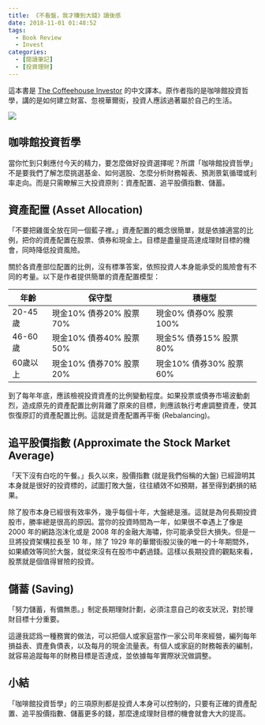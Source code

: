```yaml
---
title: 《不看盤，我才賺到大錢》讀後感
date: 2018-11-01 01:48:52
tags:
  - Book Review
  - Invest
categories:
  - [閱讀筆記]
  - [投資理財]
---
```


這本書是 [The Coffeehouse Investor](https://www.amazon.com/Coffeehouse-Investor-Wealth-Ignore-Street/dp/159184584X) 的中文譯本。原作者指的是咖啡館投資哲學，講的是如何建立財富、忽視華爾街，投資人應該過著屬於自己的生活。

<!-- more -->

![](/2018/11/01/book-review-the-new-coffeehouse-investor/cover.jpg)

## 咖啡館投資哲學

當你忙到只剩應付今天的精力，要怎麼做好投資選擇呢？所謂「咖啡館投資哲學」不是要我們了解怎麼挑選基金、如何選股、怎麼分析財務報表、預測景氣循環或利率走向。而是只需瞭解三大投資原則：資產配置、追平股價指數、儲蓄。

## 資產配置 (Asset Allocation)

「不要把雞蛋全放在同一個藍子裡。」資產配置的概念很簡單，就是依據適當的比例，把你的資產配置在股票、債券和現金上。目標是盡量提高達成理財目標的機會，同時降低投資風險。

關於各資產部位配置的比例，沒有標準答案，依照投資人本身能承受的風險會有不同的考量。以下是作者提供簡單的資產配置模型：

年齡|保守型|積極型
-|-|-
20-45歲|現金10% 債券20% 股票70%|現金0% 債券0% 股票100%
46-60歲|現金10% 債券40% 股票50%|現金5% 債券15% 股票80%
60歲以上|現金10% 債券70% 股票20%|現金10% 債券30% 股票60%

到了每年年底，應該檢視投資資產的比例變動程度。如果投票或債券市場波動劇烈，造成原先的資產配置比例背離了原來的目標，則應該執行考慮調整資產，使其恢復原訂的資產配置比例。這就是資產配置再平衡 (Rebalancing)。


## 追平股價指數 (Approximate the Stock Market Average)

「天下沒有白吃的午餐。」長久以來，股價指數 (就是我們俗稱的大盤) 已經證明其本身就是很好的投資標的，試圖打敗大盤，往往績效不如預期，甚至得到虧損的結果。

除了股市本身已經很有效率外，幾乎每個十年，大盤總是漲。這就是為何長期投資股市，勝率總是很高的原因。當你的投資時間為一年，如果很不幸遇上了像是 2000 年的網路泡沫化或是 2008 年的金融大海嘯，你可能承受巨大損失。但是一旦將投資架構拉長至 10 年，除了 1929 年的華爾街股災後的唯一的十年期間外，如果績效等同於大盤，就從來沒有在股市中虧過錢。這樣以長期投資的觀點來看，股票就是個值得冒險的投資。

## 儲蓄 (Saving)

「努力儲蓄，有備無患。」制定長期理財計劃，必須注意自己的收支狀況，對於理財目標十分重要。

這邊我認爲一種務實的做法，可以把個人或家庭當作一家公司年來經營，編列每年損益表、資產負債表，以及每月的現金流量表。有個人或家庭的財務報表的編制，就容易追蹤每年的財務目標是否達成，並依據每年實際狀況做調整。

## 小結

「咖啡館投資哲學」的三項原則都是投資人本身可以控制的，只要有正確的資產配置、追平股價指數、儲蓄更多的錢，那麼達成理財目標的機會就會大大的提高。
